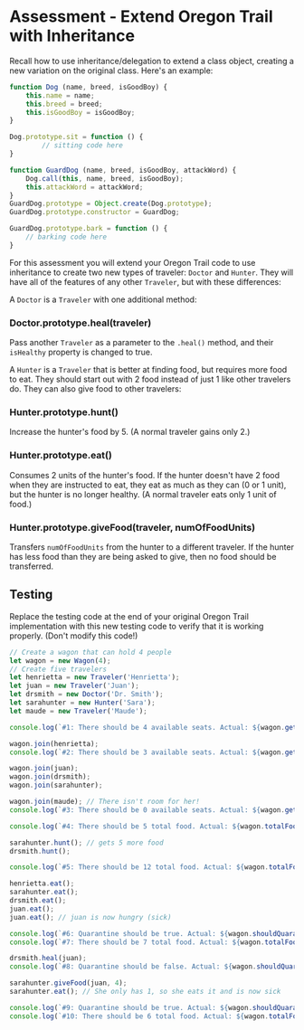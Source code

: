 # Assessment - Extend Oregon Trail with Inheritance

Recall how to use inheritance/delegation to extend a class object, creating a new variation on the original class. Here's an example:

```js
function Dog (name, breed, isGoodBoy) {
    this.name = name;
    this.breed = breed;
    this.isGoodBoy = isGoodBoy;
}

Dog.prototype.sit = function () {
        // sitting code here
}

function GuardDog (name, breed, isGoodBoy, attackWord) {
    Dog.call(this, name, breed, isGoodBoy);
    this.attackWord = attackWord;
}
GuardDog.prototype = Object.create(Dog.prototype);
GuardDog.prototype.constructor = GuardDog;

GuardDog.prototype.bark = function () {
    // barking code here
}

```
For this assessment you will extend your Oregon Trail code to use inheritance to create two new
types of traveler: `Doctor` and `Hunter`. They will have all of the features of any other `Traveler`,
but with these differences:

A `Doctor` is a `Traveler` with one additional method:

### Doctor.prototype.heal(traveler)
Pass another `Traveler` as a parameter to the `.heal()` method, and their `isHealthy` property
is changed to true.

A `Hunter` is a `Traveler` that is better at finding food, but requires more food to eat. They should
start out with 2 food instead of just 1 like other travelers do. They can
also give food to other travelers:

### Hunter.prototype.hunt()
Increase the hunter's food by 5. (A normal traveler gains only 2.)

### Hunter.prototype.eat()
Consumes 2 units of the hunter's food. If the hunter doesn't have 2 food when they are instructed to eat, they eat as much as they can (0 or 1 unit), but the hunter is no longer healthy. (A normal traveler eats only 1 unit of food.)

### Hunter.prototype.giveFood(traveler, numOfFoodUnits)
Transfers `numOfFoodUnits` from the hunter to a different traveler. If the hunter has less food than they are being asked to give, then no food should be transferred.

## Testing
Replace the testing code at the end of your original Oregon Trail implementation
with this new testing code to verify that it is working properly. (Don't modify this code!)

```js
// Create a wagon that can hold 4 people
let wagon = new Wagon(4);
// Create five travelers
let henrietta = new Traveler('Henrietta');
let juan = new Traveler('Juan');
let drsmith = new Doctor('Dr. Smith');
let sarahunter = new Hunter('Sara');
let maude = new Traveler('Maude');

console.log(`#1: There should be 4 available seats. Actual: ${wagon.getAvailableSeatCount()}`);

wagon.join(henrietta);
console.log(`#2: There should be 3 available seats. Actual: ${wagon.getAvailableSeatCount()}`);

wagon.join(juan);
wagon.join(drsmith);
wagon.join(sarahunter);

wagon.join(maude); // There isn't room for her!
console.log(`#3: There should be 0 available seats. Actual: ${wagon.getAvailableSeatCount()}`);

console.log(`#4: There should be 5 total food. Actual: ${wagon.totalFood()}`);

sarahunter.hunt(); // gets 5 more food
drsmith.hunt();

console.log(`#5: There should be 12 total food. Actual: ${wagon.totalFood()}`);

henrietta.eat();
sarahunter.eat();
drsmith.eat();
juan.eat();
juan.eat(); // juan is now hungry (sick)

console.log(`#6: Quarantine should be true. Actual: ${wagon.shouldQuarantine()}`);
console.log(`#7: There should be 7 total food. Actual: ${wagon.totalFood()}`);

drsmith.heal(juan);
console.log(`#8: Quarantine should be false. Actual: ${wagon.shouldQuarantine()}`);

sarahunter.giveFood(juan, 4);
sarahunter.eat(); // She only has 1, so she eats it and is now sick

console.log(`#9: Quarantine should be true. Actual: ${wagon.shouldQuarantine()}`);
console.log(`#10: There should be 6 total food. Actual: ${wagon.totalFood()}`);

```
